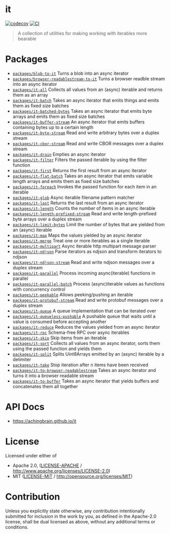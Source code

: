 # it

[![codecov](https://img.shields.io/codecov/c/github/achingbrain/it.svg?style=flat-square)](https://codecov.io/gh/achingbrain/it)
[![CI](https://img.shields.io/github/actions/workflow/status/achingbrain/it/js-test-and-release.yml?branch=main\&style=flat-square)](https://github.com/achingbrain/it/actions/workflows/js-test-and-release.yml?query=branch%3Amain)

> A collection of utilities for making working with iterables more bearable

# Packages

- [`packages/blob-to-it`](https://github.com/achingbrain/it/tree/main/packages/blob-to-it) Turns a blob into an async iterator
- [`packages/browser-readablestream-to-it`](https://github.com/achingbrain/it/tree/main/packages/browser-readablestream-to-it) Turns a browser readble stream into an async iterator
- [`packages/it-all`](https://github.com/achingbrain/it/tree/main/packages/it-all) Collects all values from an (async) iterable and returns them as an array
- [`packages/it-batch`](https://github.com/achingbrain/it/tree/main/packages/it-batch) Takes an async iterator that emits things and emits them as fixed size batches
- [`packages/it-batched-bytes`](https://github.com/achingbrain/it/tree/main/packages/it-batched-bytes) Takes an async iterator that emits byte arrays and emits them as fixed size batches
- [`packages/it-buffer-stream`](https://github.com/achingbrain/it/tree/main/packages/it-buffer-stream) An async iterator that emits buffers containing bytes up to a certain length
- [`packages/it-byte-stream`](https://github.com/achingbrain/it/tree/main/packages/it-byte-stream) Read and write arbitrary bytes over a duplex stream
- [`packages/it-cbor-stream`](https://github.com/achingbrain/it/tree/main/packages/it-cbor-stream) Read and write CBOR messages over a duplex stream
- [`packages/it-drain`](https://github.com/achingbrain/it/tree/main/packages/it-drain) Empties an async iterator
- [`packages/it-filter`](https://github.com/achingbrain/it/tree/main/packages/it-filter) Filters the passed iterable by using the filter function
- [`packages/it-first`](https://github.com/achingbrain/it/tree/main/packages/it-first) Returns the first result from an async iterator
- [`packages/it-flat-batch`](https://github.com/achingbrain/it/tree/main/packages/it-flat-batch) Takes an async iterator that emits variable length arrays and emits them as fixed size batches
- [`packages/it-foreach`](https://github.com/achingbrain/it/tree/main/packages/it-foreach) Invokes the passed function for each item in an iterable
- [`packages/it-glob`](https://github.com/achingbrain/it/tree/main/packages/it-glob) Async iterable filename pattern matcher
- [`packages/it-last`](https://github.com/achingbrain/it/tree/main/packages/it-last) Returns the last result from an async iterator
- [`packages/it-length`](https://github.com/achingbrain/it/tree/main/packages/it-length) Counts the number of items in an async iterable
- [`packages/it-length-prefixed-stream`](https://github.com/achingbrain/it/tree/main/packages/it-length-prefixed-stream) Read and write length-prefixed byte arrays over a duplex stream
- [`packages/it-limit-bytes`](https://github.com/achingbrain/it/tree/main/packages/it-limit-bytes) Limit the number of bytes that are yielded from an (async) iterable
- [`packages/it-map`](https://github.com/achingbrain/it/tree/main/packages/it-map) Maps the values yielded by an async iterator
- [`packages/it-merge`](https://github.com/achingbrain/it/tree/main/packages/it-merge) Treat one or more iterables as a single iterable
- [`packages/it-multipart`](https://github.com/achingbrain/it/tree/main/packages/it-multipart) Async iterable http multipart message parser
- [`packages/it-ndjson`](https://github.com/achingbrain/it/tree/main/packages/it-ndjson) Parse iterators as ndjson and transform iterators to ndjson
- [`packages/it-ndjson-stream`](https://github.com/achingbrain/it/tree/main/packages/it-ndjson-stream) Read and write ndjson messages over a duplex stream
- [`packages/it-parallel`](https://github.com/achingbrain/it/tree/main/packages/it-parallel) Process incoming async(iterable) functions in parallel
- [`packages/it-parallel-batch`](https://github.com/achingbrain/it/tree/main/packages/it-parallel-batch) Process (async)iterable values as functions with concurrency control
- [`packages/it-peekable`](https://github.com/achingbrain/it/tree/main/packages/it-peekable) Allows peeking/pushing an iterable
- [`packages/it-protobuf-stream`](https://github.com/achingbrain/it/tree/main/packages/it-protobuf-stream) Read and write protobuf messages over a duplex stream
- [`packages/it-queue`](https://github.com/achingbrain/it/tree/main/packages/it-queue) A queue implementation that can be iterated over
- [`packages/it-queueless-pushable`](https://github.com/achingbrain/it/tree/main/packages/it-queueless-pushable) A pushable queue that waits until a value is consumed before accepting another
- [`packages/it-reduce`](https://github.com/achingbrain/it/tree/main/packages/it-reduce) Reduces the values yielded from an async iterator
- [`packages/it-rpc`](https://github.com/achingbrain/it/tree/main/packages/it-rpc) Schema-free RPC over async iterables
- [`packages/it-skip`](https://github.com/achingbrain/it/tree/main/packages/it-skip) Skip items from an iterable
- [`packages/it-sort`](https://github.com/achingbrain/it/tree/main/packages/it-sort) Collects all values from an async iterator, sorts them using the passed function and yields them
- [`packages/it-split`](https://github.com/achingbrain/it/tree/main/packages/it-split) Splits Uint8Arrays emitted by an (async) iterable by a delimiter
- [`packages/it-take`](https://github.com/achingbrain/it/tree/main/packages/it-take) Stop iteration after n items have been received
- [`packages/it-to-browser-readablestream`](https://github.com/achingbrain/it/tree/main/packages/it-to-browser-readablestream) Takes an async iterator and turns it into a browser readable stream
- [`packages/it-to-buffer`](https://github.com/achingbrain/it/tree/main/packages/it-to-buffer) Takes an async iterator that yields buffers and concatenates them all together

# API Docs

- <https://achingbrain.github.io/it>

# License

Licensed under either of

- Apache 2.0, ([LICENSE-APACHE](https://github.com/achingbrain/it/blob/main/LICENSE-APACHE) / <http://www.apache.org/licenses/LICENSE-2.0>)
- MIT ([LICENSE-MIT](https://github.com/achingbrain/it/blob/main/LICENSE-MIT) / <http://opensource.org/licenses/MIT>)

# Contribution

Unless you explicitly state otherwise, any contribution intentionally submitted for inclusion in the work by you, as defined in the Apache-2.0 license, shall be dual licensed as above, without any additional terms or conditions.
